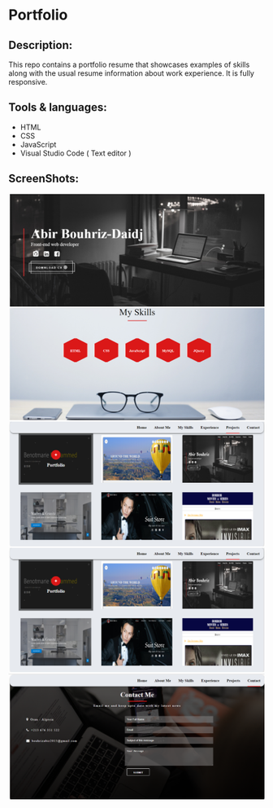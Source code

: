 # Portfolio
## Description:
This repo contains a portfolio resume that showcases examples of  skills along with the usual resume information about work experience. It is  fully responsive.
## Tools & languages:
* HTML
* CSS
* JavaScript
* Visual Studio Code ( Text editor )
## ScreenShots:
<img src="screenshots/1.png" />
<img src="screenshots/2.png" />
<img src="screenshots/3.png" />
<img src="screenshots/3.png" />
<img src="screenshots/4.png" />
